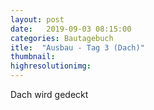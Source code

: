 ```yaml
---
layout: post
date:   2019-09-03 08:15:00
categories: Bautagebuch
itle:  "Ausbau - Tag 3 (Dach)"
thumbnail: 
highresolutionimg: 
---
```

Dach wird gedeckt